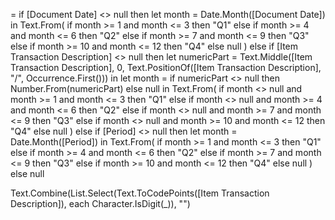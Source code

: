 = if [Document Date] <> null then
    let month = Date.Month([Document Date]) in
    Text.From(
        if month >= 1 and month <= 3 then "Q1"
        else if month >= 4 and month <= 6 then "Q2"
        else if month >= 7 and month <= 9 then "Q3"
        else if month >= 10 and month <= 12 then "Q4"
        else null
    )
else if [Item Transaction Description] <> null then
    let numericPart = Text.Middle([Item Transaction Description], 0, Text.PositionOf([Item Transaction Description], "/", Occurrence.First())) in
    let month = if numericPart <> null then Number.From(numericPart) else null in
    Text.From(
        if month <> null and month >= 1 and month <= 3 then "Q1"
        else if month <> null and month >= 4 and month <= 6 then "Q2"
        else if month <> null and month >= 7 and month <= 9 then "Q3"
        else if month <> null and month >= 10 and month <= 12 then "Q4"
        else null
    )
else if [Period] <> null then
    let month = Date.Month([Period]) in
    Text.From(
        if month >= 1 and month <= 3 then "Q1"
        else if month >= 4 and month <= 6 then "Q2"
        else if month >= 7 and month <= 9 then "Q3"
        else if month >= 10 and month <= 12 then "Q4"
        else null
    )
else null




Text.Combine(List.Select(Text.ToCodePoints([Item Transaction Description]), each Character.IsDigit(_)), "")

